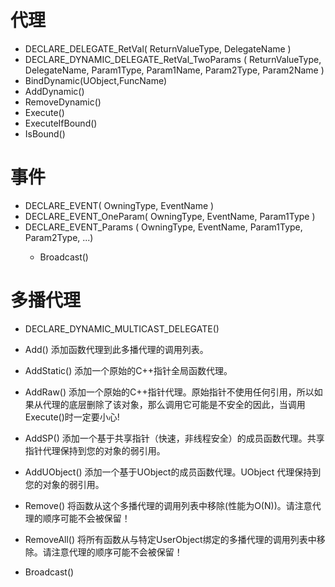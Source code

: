 # 代理

- DECLARE_DELEGATE_RetVal( ReturnValueType, DelegateName )
-  DECLARE_DYNAMIC_DELEGATE_RetVal_TwoParams (
                                                                                        ReturnValueType, DelegateName, Param1Type, Param1Name, Param2Type, Param2Name )
  - BindDynamic(UObject,FuncName)
  - AddDynamic()
  - RemoveDynamic()
  - Execute()
  - ExecuteIfBound()
  - IsBound()

# 事件
- DECLARE_EVENT( OwningType, EventName )
- DECLARE_EVENT_OneParam( OwningType, EventName, Param1Type )
- DECLARE_EVENT_<Num>Params ( OwningType, EventName, Param1Type, Param2Type, ...)
  - Broadcast()

# 多播代理
  - DECLARE_DYNAMIC_MULTICAST_DELEGATE()

  - Add()
  添加函数代理到此多播代理的调用列表。
  - AddStatic()
  添加一个原始的C++指针全局函数代理。
  - AddRaw()
  添加一个原始的C++指针代理。原始指针不使用任何引用，所以如果从代理的底层删除了该对象，那么调用它可能是不安全的因此，当调用Execute()时一定要小心!
  - AddSP()
  添加一个基于共享指针（快速，非线程安全）的成员函数代理。共享指针代理保持到您的对象的弱引用。
  - AddUObject()
  添加一个基于UObject的成员函数代理。UObject 代理保持到您的对象的弱引用。
  - Remove()
  将函数从这个多播代理的调用列表中移除(性能为O(N))。请注意代理的顺序可能不会被保留！
  - RemoveAll()
  将所有函数从与特定UserObject绑定的多播代理的调用列表中移除。请注意代理的顺序可能不会被保留！

  - Broadcast()
